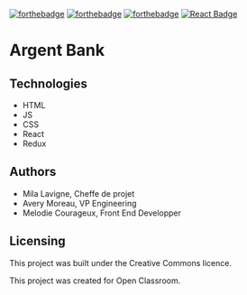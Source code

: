 [![forthebadge](https://forthebadge.com/images/badges/cc-0.svg)](https://forthebadge.com) [![forthebadge](https://forthebadge.com/images/badges/made-with-javascript.svg)](https://forthebadge.com) [![forthebadge](https://forthebadge.com/images/badges/uses-css.svg)](https://forthebadge.com) [![React Badge](https://img.shields.io/badge/React-20232A?style=for-the-badge&logo=react&logoColor=61DAFB)](https://dev.to/envoy_/150-badges-for-github-pnk)

# Argent Bank

## Technologies
- HTML
- JS
- CSS 
- React
- Redux

## Authors

- Mila Lavigne, Cheffe de projet
- Avery Moreau, VP Engineering
- Melodie Courageux, Front End Developper

## Licensing

This project was built under the Creative Commons licence.

This project was created for Open Classroom.